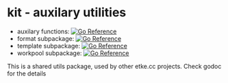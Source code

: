 # kit - auxilary utilities

* auxilary functions: [![Go Reference](https://pkg.go.dev/badge/github.com/etkecc/go-kit.svg)](https://pkg.go.dev/github.com/etkecc/go-kit)
* format subpackage: [![Go Reference](https://pkg.go.dev/badge/github.com/etkecc/go-kit.svg)](https://pkg.go.dev/github.com/etkecc/go-kit/format)
* template subpackage: [![Go Reference](https://pkg.go.dev/badge/github.com/etkecc/go-kit.svg)](https://pkg.go.dev/github.com/etkecc/go-kit/template)
* workpool subpackage: [![Go Reference](https://pkg.go.dev/badge/github.com/etkecc/go-kit.svg)](https://pkg.go.dev/github.com/etkecc/go-kit/workpool)


This is a shared utils package, used by other etke.cc projects.
Check godoc for the details
